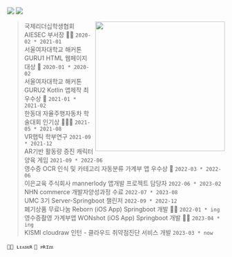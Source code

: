</br></br></br></br>
<img src="https://capsule-render.vercel.app/api?text=𝗛𝘆𝗲𝗿𝗶𝗺&fontColor=d6ace6&type=soft&color=FFFFFF&animation=Transparent&fontSize=100"/></center>
<img src="https://capsule-render.vercel.app/api?text=Backend-Developer&fontColor=d6ace6&type=soft&color=FFFFFF&animation=Transparent&fontSize=20"/>


<img src="https://i.pinimg.com/564x/b5/31/23/b53123873931e83ed3aab77adec3b281.jpg" align="right" height="300px" width="300px"/>


>국제리더십학생협회 AIESEC 부서장 🙋🏼 `2020-02 * 2021-01`\
서울여자대학교 해커톤 GURU1 HTML 웹페이지 대상 🏅 `2020-01 * 2020-02 `\
서울여자대학교 해커톤 GURU2 Kotlin 앱제작 최우수상 🏅 `2021-01 * 2021-02`\
한동대 자율주행자동차 학술대회 인기상 🙋🏼🏅 `2021-05 * 2021-08`\
VR햅틱 학부연구 `2021-09 * 2021-12`\
AR기반 활동량 증진 캐릭터 양육 게임 `2021-09 * 2022-06`\
영수증 OCR 인식 및 카테고리 자동분류 가계부 앱 우수상 🏅 `2022-03 * 2022-06 `\
이은교육 주식회사 mannerlody 앱개발 프로젝트 담당자 `2022-06 * 2023-02`\
NHN commerce 개발자양성과정 수료 `2022-07 * 2023-08`\
UMC 3기 Server-Springboot 챌린저 `2022-09 * 2022-12`\
폐기상품 무료나눔 Reborn (iOS App) Springboot 개발 🙋🏼 `2022-01 * ing`\
영수증촬영 가계부앱 WONshot (iOS App) Springboot 개발 🙋🏼 `2023-04 * ing`\
KISMI cloudraw 인턴 - 클라우드 취약점진단 서비스 개발 `2023-03 * now`


`🙋🏼 ʟᴇᴀᴅᴇʀ` `🏅 ᴘʀɪᴢᴇ`


